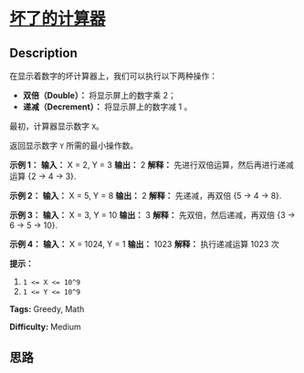 # [坏了的计算器][title]

## Description

在显示着数字的坏计算器上，我们可以执行以下两种操作：

  * **双倍（Double）：** 将显示屏上的数字乘 2；
  * **递减（Decrement）：** 将显示屏上的数字减 1 。

最初，计算器显示数字 `X`。

返回显示数字 `Y` 所需的最小操作数。



**示例 1：**
            **输入：** X = 2, Y = 3    **输出：** 2    **解释：** 先进行双倍运算，然后再进行递减运算 {2 -> 4 -> 3}.    

**示例 2：**
            **输入：** X = 5, Y = 8    **输出：** 2    **解释：** 先递减，再双倍 {5 -> 4 -> 8}.    

**示例 3：**
            **输入：** X = 3, Y = 10    **输出：** 3    **解释：** 先双倍，然后递减，再双倍 {3 -> 6 -> 5 -> 10}.    

**示例 4：**
            **输入：** X = 1024, Y = 1    **输出：** 1023    **解释：** 执行递减运算 1023 次    



**提示：**

  1. `1 <= X <= 10^9`
  2. `1 <= Y <= 10^9`


**Tags:** Greedy, Math

**Difficulty:** Medium

## 思路

[title]: https://leetcode-cn.com/problems/broken-calculator
